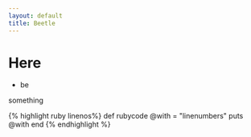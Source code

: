 ```yaml
---
layout: default
title: Beetle
---
```


Here
====

* be

something

{% highlight ruby linenos%}
  def rubycode
    @with = "linenumbers"
    puts @with
  end
{% endhighlight %}
